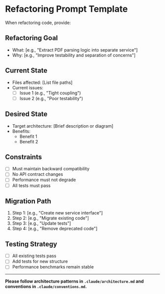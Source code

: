 # Refactoring Prompt Template

When refactoring code, provide:

## Refactoring Goal
- What: [e.g., "Extract PDF parsing logic into separate service"]
- Why: [e.g., "Improve testability and separation of concerns"]

## Current State
- Files affected: [List file paths]
- Current issues:
  - [ ] Issue 1 (e.g., "Tight coupling")
  - [ ] Issue 2 (e.g., "Poor testability")

## Desired State
- Target architecture: [Brief description or diagram]
- Benefits:
  - Benefit 1
  - Benefit 2

## Constraints
- [ ] Must maintain backward compatibility
- [ ] No API contract changes
- [ ] Performance must not degrade
- [ ] All tests must pass

## Migration Path
1. Step 1: [e.g., "Create new service interface"]
2. Step 2: [e.g., "Migrate existing code"]
3. Step 3: [e.g., "Update tests"]
4. Step 4: [e.g., "Remove deprecated code"]

## Testing Strategy
- [ ] All existing tests pass
- [ ] Add tests for new structure
- [ ] Performance benchmarks remain stable

---

**Please follow architecture patterns in `.claude/architecture.md` and conventions in `.claude/conventions.md`.**